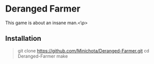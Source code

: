 # Deranged Farmer

<p>This game is about an insane man.<\p>

## Installation
> git clone https://github.com/Minichota/Deranged-Farmer.git
> cd Deranged-Farmer
> make
